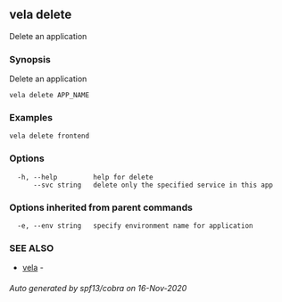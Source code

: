 ## vela delete

Delete an application

### Synopsis

Delete an application

```
vela delete APP_NAME
```

### Examples

```
vela delete frontend
```

### Options

```
  -h, --help         help for delete
      --svc string   delete only the specified service in this app
```

### Options inherited from parent commands

```
  -e, --env string   specify environment name for application
```

### SEE ALSO

* [vela](vela.md)	 - 

###### Auto generated by spf13/cobra on 16-Nov-2020
